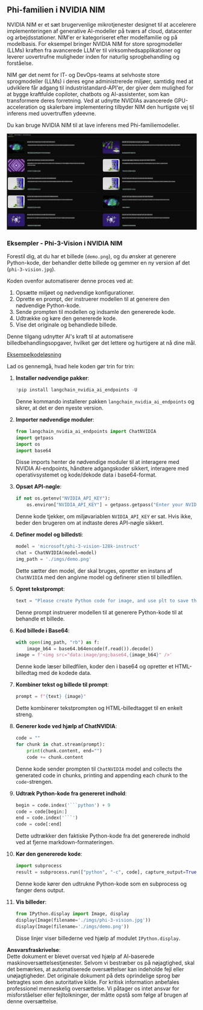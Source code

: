 ## Phi-familien i NVIDIA NIM

NVIDIA NIM er et sæt brugervenlige mikrotjenester designet til at accelerere implementeringen af generative AI-modeller på tværs af cloud, datacenter og arbejdsstationer. NIM'er er kategoriseret efter modelfamilie og på modelbasis. For eksempel bringer NVIDIA NIM for store sprogmodeller (LLMs) kraften fra avancerede LLM'er til virksomhedsapplikationer og leverer uovertrufne muligheder inden for naturlig sprogbehandling og forståelse.

NIM gør det nemt for IT- og DevOps-teams at selvhoste store sprogmodeller (LLMs) i deres egne administrerede miljøer, samtidig med at udviklere får adgang til industristandard-API'er, der giver dem mulighed for at bygge kraftfulde copiloter, chatbots og AI-assistenter, som kan transformere deres forretning. Ved at udnytte NVIDIAs avancerede GPU-acceleration og skalerbare implementering tilbyder NIM den hurtigste vej til inferens med uovertruffen ydeevne.

Du kan bruge NVIDIA NIM til at lave inferens med Phi-familiemodeller.

![nim](../../../../../translated_images/Phi-NIM.45af94d89220fbbbc85f8da0379150a29cc88c3dd8ec417b1d3b7237bbe1c58a.da.png)

### **Eksempler - Phi-3-Vision i NVIDIA NIM**

Forestil dig, at du har et billede (`demo.png`), og du ønsker at generere Python-kode, der behandler dette billede og gemmer en ny version af det (`phi-3-vision.jpg`).

Koden ovenfor automatiserer denne proces ved at:

1. Opsætte miljøet og nødvendige konfigurationer.
2. Oprette en prompt, der instruerer modellen til at generere den nødvendige Python-kode.
3. Sende prompten til modellen og indsamle den genererede kode.
4. Udtrække og køre den genererede kode.
5. Vise det originale og behandlede billede.

Denne tilgang udnytter AI's kraft til at automatisere billedbehandlingsopgaver, hvilket gør det lettere og hurtigere at nå dine mål.

[Eksempelkodeløsning](../../../../../code/06.E2E/E2E_Nvidia_NIM_Phi3_Vision.ipynb)

Lad os gennemgå, hvad hele koden gør trin for trin:

1. **Installer nødvendige pakker**:
    ```python
    !pip install langchain_nvidia_ai_endpoints -U
    ```
    Denne kommando installerer pakken `langchain_nvidia_ai_endpoints` og sikrer, at det er den nyeste version.

2. **Importer nødvendige moduler**:
    ```python
    from langchain_nvidia_ai_endpoints import ChatNVIDIA
    import getpass
    import os
    import base64
    ```
    Disse imports henter de nødvendige moduler til at interagere med NVIDIA AI-endpoints, håndtere adgangskoder sikkert, interagere med operativsystemet og kode/dekode data i base64-format.

3. **Opsæt API-nøgle**:
    ```python
    if not os.getenv("NVIDIA_API_KEY"):
        os.environ["NVIDIA_API_KEY"] = getpass.getpass("Enter your NVIDIA API key: ")
    ```
    Denne kode tjekker, om miljøvariablen `NVIDIA_API_KEY` er sat. Hvis ikke, beder den brugeren om at indtaste deres API-nøgle sikkert.

4. **Definer model og billedsti**:
    ```python
    model = 'microsoft/phi-3-vision-128k-instruct'
    chat = ChatNVIDIA(model=model)
    img_path = './imgs/demo.png'
    ```
    Dette sætter den model, der skal bruges, opretter en instans af `ChatNVIDIA` med den angivne model og definerer stien til billedfilen.

5. **Opret tekstprompt**:
    ```python
    text = "Please create Python code for image, and use plt to save the new picture under imgs/ and name it phi-3-vision.jpg."
    ```
    Denne prompt instruerer modellen til at generere Python-kode til at behandle et billede.

6. **Kod billede i Base64**:
    ```python
    with open(img_path, "rb") as f:
        image_b64 = base64.b64encode(f.read()).decode()
    image = f'<img src="data:image/png;base64,{image_b64}" />'
    ```
    Denne kode læser billedfilen, koder den i base64 og opretter et HTML-billedtag med de kodede data.

7. **Kombiner tekst og billede til prompt**:
    ```python
    prompt = f"{text} {image}"
    ```
    Dette kombinerer tekstprompten og HTML-billedtagget til en enkelt streng.

8. **Generer kode ved hjælp af ChatNVIDIA**:
    ```python
    code = ""
    for chunk in chat.stream(prompt):
        print(chunk.content, end="")
        code += chunk.content
    ```
    Denne kode sender prompten til `ChatNVIDIA` model and collects the generated code in chunks, printing and appending each chunk to the `code`-strengen.

9. **Udtræk Python-kode fra genereret indhold**:
    ```python
    begin = code.index('```python') + 9
    code = code[begin:]
    end = code.index('```')
    code = code[:end]
    ```
    Dette udtrækker den faktiske Python-kode fra det genererede indhold ved at fjerne markdown-formateringen.

10. **Kør den genererede kode**:
    ```python
    import subprocess
    result = subprocess.run(["python", "-c", code], capture_output=True)
    ```
    Denne kode kører den udtrukne Python-kode som en subprocess og fanger dens output.

11. **Vis billeder**:
    ```python
    from IPython.display import Image, display
    display(Image(filename='./imgs/phi-3-vision.jpg'))
    display(Image(filename='./imgs/demo.png'))
    ```
    Disse linjer viser billederne ved hjælp af modulet `IPython.display`.

**Ansvarsfraskrivelse**:  
Dette dokument er blevet oversat ved hjælp af AI-baserede maskinoversættelsestjenester. Selvom vi bestræber os på nøjagtighed, skal det bemærkes, at automatiserede oversættelser kan indeholde fejl eller unøjagtigheder. Det originale dokument på dets oprindelige sprog bør betragtes som den autoritative kilde. For kritisk information anbefales professionel menneskelig oversættelse. Vi påtager os intet ansvar for misforståelser eller fejltolkninger, der måtte opstå som følge af brugen af denne oversættelse.